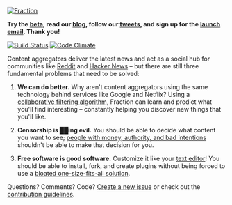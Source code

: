 [![Fraction](http://i.imgur.com/sCu2Klt.png)](http://fraction.io)

**Try the [beta](http://beta.fraction.io), read our [blog](http://blog.fraction.io), follow our [tweets](http://twitter.com/GetFraction), and sign up for the [launch email](http://eepurl.com/PS9SD). Thank you!**

[![Build Status](http://img.shields.io/travis/fraction/fraction.svg)](https://travis-ci.org/fraction/fraction) [![Code Climate](http://img.shields.io/codeclimate/github/fraction/fraction.svg)](https://codeclimate.com/github/fraction/fraction)

Content aggregators deliver the latest news and act as a social hub for communities like [Reddit](http://reddit.com/) and [Hacker News](http://news.ycombinator.com) – but there are still three fundamental problems that need to be solved:

1. **We can do better.** Why aren't content aggregators using the same technology behind services like Google and Netflix? Using a [collaborative filtering algorithm](https://en.wikipedia.org/wiki/Collaborative_filtering#Memory-based), Fraction can learn and predict what you'll find interesting – constantly helping you discover new things that you'll like.

2. **Censorship is ██ing evil.** You should be able to decide what content you want to see; [people with money, authority, and bad intentions](https://firstlook.org/theintercept/2014/02/24/jtrig-manipulation/) shouldn't be able to make that decision for you.

3. **Free software is good software.** Customize it like your [text editor](https://atom.io/)! You should be able to install, fork, and create plugins without being forced to use a [bloated one-size-fits-all solution](http://redditenhancementsuite.com/).

Questions? Comments? Code? [Create a new issue](https://github.com/fraction/fraction/issues/new) or check out the [contribution guidelines](https://github.com/fraction/fraction/blob/master/CONTRIBUTING.md).

